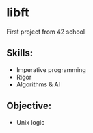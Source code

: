 # libft

First project from 42 school

## Skills:
- Imperative programming
- Rigor
- Algorithms & AI

## Objective:
- Unix logic 
